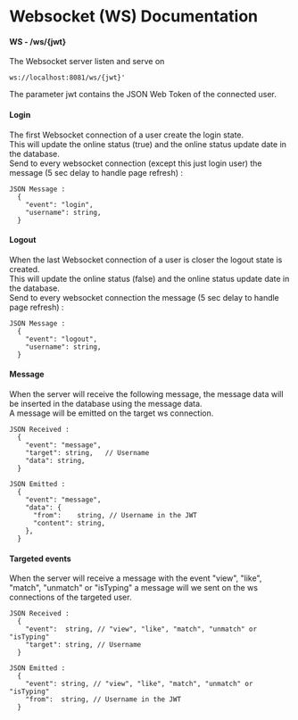 # Websocket (WS) Documentation

#### WS - /ws/{jwt}

The Websocket server listen and serve on
```
ws://localhost:8081/ws/{jwt}'
```
The parameter jwt contains the JSON Web Token of the connected user.  

#### Login

The first Websocket connection of a user create the login state.  
This will update the online status (true) and the online status update date in the database.  
Send to every websocket connection (except this just login user) the message (5 sec delay to handle page refresh) :  
```
JSON Message :
  {
    "event": "login",
    "username": string,
  }
```

#### Logout

When the last Websocket connection of a user is closer the logout state is created.  
This will update the online status (false) and the online status update date in the database.  
Send to every websocket connection the message (5 sec delay to handle page refresh) :  
```
JSON Message :
  {
    "event": "logout",
    "username": string,
  }
```

#### Message
When the server will receive the following message, the message data will be
inserted in the database using the message data.  
A message will be emitted on the target ws connection.  
```
JSON Received :
  {
    "event": "message",
    "target": string,   // Username
    "data": string,
  }
```
```
JSON Emitted :
  {
    "event": "message",
    "data": {
      "from":    string, // Username in the JWT
      "content": string,
    },
  }
```

#### Targeted events
When the server will receive a message with the event "view", "like", "match", "unmatch" or "isTyping" a message will we sent on the ws connections of the targeted user.  
```
JSON Received :
  {
    "event":  string, // "view", "like", "match", "unmatch" or "isTyping"
    "target": string, // Username
  }
```
```
JSON Emitted :
  {
    "event": string, // "view", "like", "match", "unmatch" or "isTyping"
    "from":  string, // Username in the JWT
  }
```
